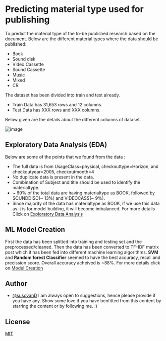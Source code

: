 
# Predicting material type used for publishing

To predict the material type of the to-be published research based on the document. Below are the different material types where the data should be published:
- Book
- Sound disk
- Video Cassette
- Sound Cassette
- Music
- Mixed
- CR

The dataset has been divided into train and test already.
- Train Data has 31,653 rows and 12 columns.
- Test Data has XXX rows and XXX columns. 

Below given are the details about the different columns of dataset.

![image](https://user-images.githubusercontent.com/32951163/132705201-eb909cc2-d9ba-4282-8c75-cff790587eef.png)


## Exploratory Data Analysis (EDA)
Below are some of the points that we found from the data : 
- The full data is from UsageClass=physical, checkouttype=Horizon, and checkoutyear=2005, checkoutmonth=4
- No duplicate data is present in the data.
- Combination of Subject and title should be used to identify the materialtype.
- ~ 69% of the total data are having materialtype as BOOK, followed by SOUNDDISC(~ 13%) and VIDEOCASS(~ 9%).
- Since majority of the data has materialtype as BOOK, if we use this data as it is for model building, it will become imbalanced.
For more details Click on [Exploratory Data Analysis](https://github.com/susovanD/MaterialType-Prediction/blob/main/eda.py.ipynb)

## ML Model Creation
First the data has been splitted into training and testing set and the preprocessed/cleaned. Then the data has been converted to TF-IDF matrix post which it has been fed into different machine learning algorithms. **SVM** and **Random forest Classifier** seemed to have the best accuracy, recall and precission score.
Overall accuracy acheived is ~88%. For more details click on [Model Creation](https://github.com/susovanD/MaterialType-Prediction/blob/main/eda.py.ipynb)

## Author
- [@susovanD](https://www.github.com/susovanD)
I am always open to suggestions, hence please provide if you have any.
Show some love if you have benfitted from this content by starring the content or by following me. :)
## License

[MIT](https://choosealicense.com/licenses/mit/)

